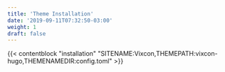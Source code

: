```yaml
---
title: 'Theme Installation'
date: '2019-09-11T07:32:50-03:00'
weight: 1
draft: false
---
```


{{< contentblock "installation" "SITENAME:Vixcon,THEMEPATH:vixcon-hugo,THEMENAMEDIR:config.toml" >}}